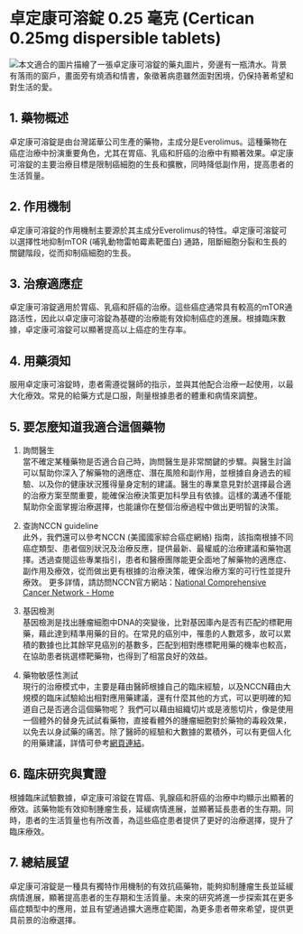 # 卓定康可溶錠 0.25 毫克 (Certican 0.25mg dispersible tablets)
![本文適合的圖片描繪了一張卓定康可溶錠的藥丸圖片，旁邊有一瓶清水。背景有落雨的窗戶，畫面旁有燒酒和情書，象徵著病患雖然面對困境，仍保持著希望和對生活的愛。](https://i.imgur.com/VHxfcZy.jpeg)

## 1. 藥物概述

卓定康可溶錠是由台灣諾華公司生產的藥物，主成分是Everolimus。這種藥物在癌症治療中扮演重要角色，尤其在胃癌、乳癌和肝癌的治療中有顯著效果。卓定康可溶錠的主要治療目標是限制癌細胞的生長和擴散，同時降低副作用，提高患者的生活質量。

## 2. 作用機制

卓定康可溶錠的作用機制主要源於其主成分Everolimus的特性。卓定康可溶錠可以選擇性地抑制mTOR (哺乳動物雷帕霉素靶蛋白) 通路，阻斷細胞分裂和生長的關鍵階段，從而抑制癌細胞的生長。

## 3. 治療適應症

卓定康可溶錠適用於胃癌、乳癌和肝癌的治療。這些癌症通常具有較高的mTOR通路活性，因此以卓定康可溶錠為基礎的治療能有效抑制癌症的進展。根據臨床數據，卓定康可溶錠可以顯著提高以上癌症的生存率。

## 4. 用藥須知

服用卓定康可溶錠時，患者需遵從醫師的指示，並與其他配合治療一起使用，以最大化療效。常見的給藥方式是口服，劑量根據患者的體重和病情來調整。

## 5. 要怎麼知道我適合這個藥物 

1. 詢問醫生  
當不確定某種藥物是否適合自己時，詢問醫生是非常關鍵的步驟。與醫生討論可以幫助你深入了解藥物的適應症、潛在風險和副作用，並根據自身過去的經驗、以及你的健康狀況獲得量身定制的建議。醫生的專業意見對於選擇最合適的治療方案至關重要，能確保治療決策更加科學且有依據。這樣的溝通不僅能幫助你全面掌握治療選擇，也能讓你在整個治療過程中做出更明智的決策。 

2. 查詢NCCN guideline  
此外，我們還可以參考NCCN (美國國家綜合癌症網絡) 指南，該指南根據不同癌症類型、患者個別狀況及治療反應，提供最新、最權威的治療建議和藥物選擇。透過查閱這些專業指引，患者和醫療團隊能更全面地了解藥物的適應症、副作用及療效，從而做出更有根據的治療決策，確保治療方案的可行性並提升療效。 
更多詳情，請訪問NCCN官方網站：[National Comprehensive Cancer Network - Home](https://www.nccn.org/)

3. 基因檢測  
基因檢測是找出腫瘤細胞中DNA的突變後，比對基因庫內是否有匹配的標靶用藥，藉此達到精準用藥的目的。在常見的癌別中，罹患的人數眾多，故可以累積的數據也比其餘罕見癌別的基數多，匹配到相對應標靶用藥的機率也較高，在協助患者挑選標靶藥物，也得到了相當良好的效益。 

4. 藥物敏感性測試  
現行的治療模式中，主要是藉由醫師根據自己的臨床經驗，以及NCCN藉由大規模的臨床試驗給出相對應用藥建議，還有什麼其他的方式，可以更明確的知道自己是否適合這個藥物呢？ 
我們可以藉由組織切片或是液態切片，像是使用一個體外的替身先試試看藥物，直接看體外的腫瘤細胞對於藥物的毒殺效果，以免去以身試藥的痛苦。除了醫師的經驗和大數據的累積外，可以有更個人化的用藥建議，詳情可參考[網頁連結](https://info.cancerfree.io/)。 

## 6. 臨床研究與實證

根據臨床試驗數據，卓定康可溶錠在胃癌、乳腺癌和肝癌的治療中均顯示出顯著的療效。該藥物能有效抑制腫瘤生長，延緩病情進展，並顯著延長患者的生存期。同時，患者的生活質量也有所改善，為這些癌症患者提供了更好的治療選擇，提升了臨床療效。

## 7. 總結展望

卓定康可溶錠是一種具有獨特作用機制的有效抗癌藥物，能夠抑制腫瘤生長並延緩病情進展，顯著提高患者的生存期和生活質量。未來的研究將進一步探索其在更多癌症類型中的應用，並且有望通過擴大適應症範圍，為更多患者帶來希望，提供更具前景的治療選擇。
